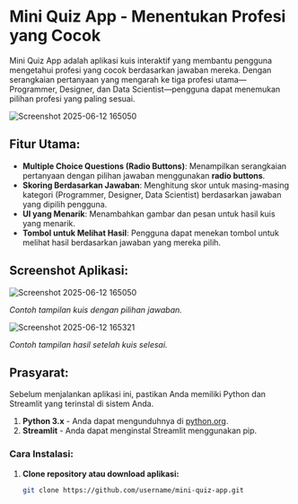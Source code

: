 # Mini Quiz App - Menentukan Profesi yang Cocok

Mini Quiz App adalah aplikasi kuis interaktif yang membantu pengguna mengetahui profesi yang cocok berdasarkan jawaban mereka. Dengan serangkaian pertanyaan yang mengarah ke tiga profesi utama—Programmer, Designer, dan Data Scientist—pengguna dapat menemukan pilihan profesi yang paling sesuai.

![Screenshot 2025-06-12 165050](https://github.com/user-attachments/assets/b3dcbd51-cae6-4592-8ec4-7c0748dc6f21)

## Fitur Utama:
- **Multiple Choice Questions (Radio Buttons)**: Menampilkan serangkaian pertanyaan dengan pilihan jawaban menggunakan **radio buttons**.
- **Skoring Berdasarkan Jawaban**: Menghitung skor untuk masing-masing kategori (Programmer, Designer, Data Scientist) berdasarkan jawaban yang dipilih pengguna.
- **UI yang Menarik**: Menambahkan gambar dan pesan untuk hasil kuis yang menarik.
- **Tombol untuk Melihat Hasil**: Pengguna dapat menekan tombol untuk melihat hasil berdasarkan jawaban yang mereka pilih.

## Screenshot Aplikasi:
![Screenshot 2025-06-12 165050](https://github.com/user-attachments/assets/9d3e1afc-1d4e-4963-a2ed-277e72190d08)

*Contoh tampilan kuis dengan pilihan jawaban.*

![Screenshot 2025-06-12 165321](https://github.com/user-attachments/assets/35c754a9-7fb1-4d37-b916-f782b6f5b600)

*Contoh tampilan hasil setelah kuis selesai.*

## Prasyarat:
Sebelum menjalankan aplikasi ini, pastikan Anda memiliki Python dan Streamlit yang terinstal di sistem Anda.

1. **Python 3.x** - Anda dapat mengunduhnya di [python.org](https://www.python.org/downloads/).
2. **Streamlit** - Anda dapat menginstal Streamlit menggunakan pip.

### Cara Instalasi:
1. **Clone repository atau download aplikasi:**
   ```bash
   git clone https://github.com/username/mini-quiz-app.git
